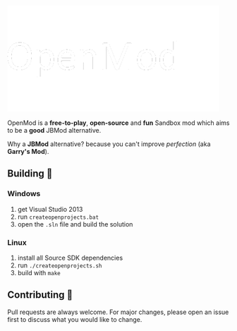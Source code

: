 ![Logo](.github-assets/logo.png?raw=true)

OpenMod is a **free-to-play**, **open-source** and **fun** Sandbox mod which aims to be a **good** JBMod alternative.

Why a **JBMod** alternative? because you can't improve *perfection* (aka **Garry's Mod**).

## Building 🔨
### Windows
1. get Visual Studio 2013
2. run `createopenprojects.bat`
3. open the `.sln` file and build the solution

### Linux
1. install all Source SDK dependencies
2. run `./createopenprojects.sh`
3. build with `make`

## Contributing 🧑

Pull requests are always welcome. For major changes, please open an issue first to discuss what you would like to change.
